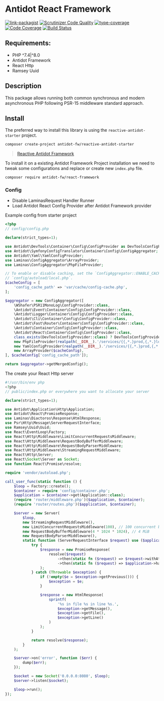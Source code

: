 # Antidot React Framework

[![link-packagist](https://img.shields.io/packagist/v/antidot-fw/react-framework.svg?style=flat-square)](https://packagist.org/packages/antidot-fw/react-framework)
[![Scrutinizer Code Quality](https://scrutinizer-ci.com/g/antidot-framework/react-framework/badges/quality-score.png?b=0.0.x)](https://scrutinizer-ci.com/g/antidot-framework/react-framework/?branch=0.0.x)
[![type-coverage](https://shepherd.dev/github/antidot-framework/react-framework/coverage.svg)](https://shepherd.dev/github/antidot-framework/react-framework)
[![Code Coverage](https://scrutinizer-ci.com/g/antidot-framework/react-framework/badges/coverage.png?b=0.0.x)](https://scrutinizer-ci.com/g/antidot-framework/react-framework/?branch=0.0.x)
[![Build Status](https://scrutinizer-ci.com/g/antidot-framework/react-framework/badges/build.png?b=0.0.x)](https://scrutinizer-ci.com/g/antidot-framework/react-framework/build-status/0.0.x)

## Requirements:

* PHP ^7.4|^8.0
* Antidot Framework
* React Http
* Ramsey Uuid

## Description

This package allows running both common synchronous and modern asynchronous PHP following PSR-15 middleware standard approach.

## Install

The preferred way to install this library is using the `reactive-antidot-starter` project.

```bash
composer create-project antidot-fw/reactive-antidot-starter
```

> [Reactive Antidot Framework](https://github.com/antidot-framework/reactive-antidot-starter)

To install it on a existing Antidot Framework Project installation we need to tweak some configurations and replace or create new `index.php` file.

```bash
composer require antidot-fw/react-framework
```

### Config

* Disable LaminasRequest Handler Runner
* Load Antidot React Config Provider after Antidot Framework provider

Example config from starter project
```php
<?php
// config/config.php

declare(strict_types=1);

use Antidot\DevTools\Container\Config\ConfigProvider as DevToolsConfigProvider;
use Antidot\SymfonyConfigTranslator\Container\Config\ConfigAggregator;
use Antidot\Yaml\YamlConfigProvider;
use Laminas\ConfigAggregator\ArrayProvider;
use Laminas\ConfigAggregator\PhpFileProvider;

// To enable or disable caching, set the `ConfigAggregator::ENABLE_CACHE` boolean in
// `config/autoload/local.php`.
$cacheConfig = [
    'config_cache_path' => 'var/cache/config-cache.php',
];

$aggregator = new ConfigAggregator([
    \WShafer\PSR11MonoLog\ConfigProvider::class,
    \Antidot\Event\Container\Config\ConfigProvider::class,
    \Antidot\Logger\Container\Config\ConfigProvider::class,
    \Antidot\Cli\Container\Config\ConfigProvider::class,
    \Antidot\Fast\Router\Container\Config\ConfigProvider::class,
    \Antidot\Container\Config\ConfigProvider::class,
    \Antidot\React\Container\Config\ConfigProvider::class,
    class_exists(DevToolsConfigProvider::class) ? DevToolsConfigProvider::class : fn() => [],
    new PhpFileProvider(realpath(__DIR__).'/services/{{,*.}prod,{,*.}local,{,*.}dev}.php'),
    new YamlConfigProvider(realpath(__DIR__).'/services/{{,*.}prod,{,*.}local,{,*.}dev}.yaml'),
    new ArrayProvider($cacheConfig),
], $cacheConfig['config_cache_path']);

return $aggregator->getMergedConfig();
```

The create your React Http server

```php
#!/usr/bin/env php
<?php
// public/index.php or everywhere you want to allocate your server

declare(strict_types=1);

use Antidot\Application\Http\Application;
use Antidot\React\PromiseResponse;
use Laminas\Diactoros\Response\HtmlResponse;
use Psr\Http\Message\ServerRequestInterface;
use Ramsey\Uuid\Uuid;
use React\EventLoop\Factory;
use React\Http\Middleware\LimitConcurrentRequestsMiddleware;
use React\Http\Middleware\RequestBodyBufferMiddleware;
use React\Http\Middleware\RequestBodyParserMiddleware;
use React\Http\Middleware\StreamingRequestMiddleware;
use React\Http\Server;
use React\Socket\Server as Socket;
use function React\Promise\resolve;

require 'vendor/autoload.php';

call_user_func(static function () {
    $loop = Factory::create();
    $container = require 'config/container.php';
    $application = $container->get(Application::class);
    (require 'router/middleware.php')($application, $container);
    (require 'router/routes.php')($application, $container);

    $server = new Server(
        $loop,
        new StreamingRequestMiddleware(),
        new LimitConcurrentRequestsMiddleware(100), // 100 concurrent buffering handlers
        new RequestBodyBufferMiddleware(4 * 1024 * 1024), // 4 MiB
        new RequestBodyParserMiddleware(),
        static function (ServerRequestInterface $request) use ($application) {
            try {
                $response = new PromiseResponse(
                    resolve($request)
                        ->then(static fn ($request) => $request->withAttribute('request_id', Uuid::uuid4()->toString()))
                        ->then(static fn ($request) => $application->handle($request))
                );
            } catch (Throwable $exception) {
                if (!empty($e = $exception->getPrevious())) {
                    $exception = $e;
                }

                $response = new HtmlResponse(
                    sprintf(
                        '%s in file %s in line %s.',
                        $exception->getMessage(),
                        $exception->getFile(),
                        $exception->getLine()
                    )
                );
            }

            return resolve($response);
        }
    );

    $server->on('error', function ($err) {
        dump($err);
    });

    $socket = new Socket('0.0.0.0:8080', $loop);
    $server->listen($socket);

    $loop->run();
});

```
